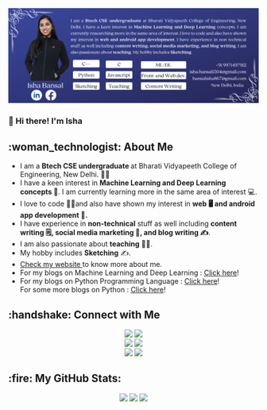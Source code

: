 <img src="profile-bar.png" width="match-parent">

### 👋 Hi there! I'm Isha

<h2> :woman_technologist: About Me</h2>

<ul>
<li>I am a <b> Btech CSE undergraduate </b> at Bharati Vidyapeeth College of Engineering, New Delhi. 👩‍🎓</li>
  <li>I have a keen interest in <b>Machine Learning and Deep Learning concepts 🤖</b>. I am currently learning more in the same area of interest 💻.</li>
<li>I love to code 👩‍💻and also have shown my interest in <b>web 🖥 and android app development 📱.</b></li>
  <li>I have experience in <b>non-technical</b> stuff as well including <b>content writing 🗒, social media marketing 📢, and blog writing ✍</b>.</li>
  <li>I am also passionate about <b>teaching</b> 👩‍🏫. </li>
  <li>My hobby includes <b>Sketching</b> ✍.</li>
  <li><a href="https://isha-bansal.netlify.app/"> Check my website </a> to know more about me.</li>
  <li>For my blogs on Machine Learning and Deep Learning  : <a href="https://valueml.com/author/bansalisha/" target="_blank"> Click here</a>!</li>
  <li>For my blogs on Python Programming Language : <a href="https://www.askpython.com/author/isha" target="_blank"> Click here</a>!</li>
  </li>For some more blogs on Python  : <a href="https://www.journaldev.com/author/isha" target="_blank"> Click here</a>!</li>
</ul>

<h2> :handshake: Connect with Me</h2>
<p align="center">
  <a href="mailto:isha.bansal1504@gmail.com"><img height=30em" src="https://img.shields.io/badge/-isha.bansal1504@gmail.com-D14836?style=flat&logo=Gmail&logoColor=white"/></a>
    <a href="mailto:bansalisha867@gmail.com"><img height=30em" src="https://img.shields.io/badge/-bansalisha867@gmail.com-D14836?style=flat&logo=Gmail&logoColor=white"/></a>
  <br>
  <a href="https://www.linkedin.com/in/isha-bansal-433514180/"><img height=30em" src="https://img.shields.io/badge/-Isha%20Bansal-0077B5?style=flat&logo=Linkedin&logoColor=white"/></a>
  <a href="https://isha-bansal.netlify.app/"><img height=30em" src="https://img.shields.io/badge/My Portfolio Website-4285F4?style=for-the-badge&logo=GoogleChrome&logoColor=white"/></a>
  <br>
  <a href="https://www.hackerrank.com/isha_bansal0408"><img height="30em"src="https://img.shields.io/badge/-My HackerRank-2EC866?style=for-the-badge&logo=HackerRank&logoColor=white"/></a>
  <a href="https://leetcode.com/IshaBansal0408/"><img height="30em"src="https://img.shields.io/badge/My LeetCode-000000?style=for-the-badge&logo=LeetCode&logoColor=#d16c06"/></a> 
</p>

<h2>:fire: My GitHub Stats:</h2>
<p align="center">
  <img height="200em" src="http://github-readme-streak-stats.herokuapp.com?user=IshaBansal0408&theme=dark&hide_border=true"/>
  <img height="200em" src="https://github-readme-stats.vercel.app/api?username=IshaBansal0408&show_icons=true&theme=radical"/>
  <img height="200em" src="https://github-readme-stats.vercel.app/api/top-langs/?username=IshaBansal0408&layout=compact&theme=vision-friendly-dark"/>
</p>
